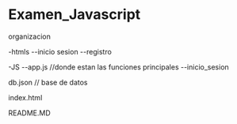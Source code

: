 # Examen_Javascript
organizacion

-htmls
--inicio sesion
--registro

-JS
--app.js //donde estan las funciones principales
--inicio_sesion

db.json // base de datos

index.html

README.MD
